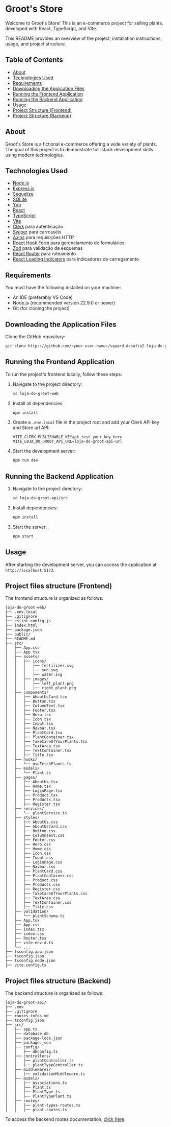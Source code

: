 
# Groot's Store

Welcome to Groot's Store! This is an e-commerce project for selling plants, developed with React, TypeScript, and Vite.

This README provides an overview of the project, installation instructions, usage, and project structure.

## Table of Contents

- [About](#about)
- [Technologies Used](#technologies-used)
- [Requirements](#requirements)
- [Downloading the Application Files](#downloading-the-application-files)
- [Running the Frontend Application](#running-the-frontend-application)
- [Running the Backend Application](#running-the-backend-application)
- [Usage](#usage)
- [Project Structure (Frontend)](#project-structure-frontend)
- [Project Structure (Backend)](#project-structure-backend)

## About

Groot's Store is a fictional e-commerce offering a wide variety of plants. The goal of this project is to demonstrate full-stack development skills using modern technologies.

## Technologies Used

- [Node.js](https://nodejs.org/)
- [Express.js](https://expressjs.com/)
- [Sequelize](https://sequelize.org/)
- [SQLite](https://www.sqlite.org/)
- [Yup](https://www.npmjs.com/package/yup)
- [React](https://reactjs.org/)
- [TypeScript](https://www.typescriptlang.org/)
- [Vite](https://vitejs.dev/)
- [Clerk](https://clerk.dev/) para autenticação
- [Swiper](https://swiperjs.com/) para carrosséis
- [Axios](https://axios-http.com/) para requisições HTTP
- [React Hook Form](https://react-hook-form.com/) para gerenciamento de formulários
- [Zod](https://zod.dev/) para validação de esquemas
- [React Router](https://reactrouter.com/) para roteamento
- [React Loading Indicators](https://www.npmjs.com/package/react-loading-indicators) para indicadores de carregamento

## Requirements

You must have the following installed on your machine:
- An IDE (preferably VS Code)
- Node.js (recommended version 22.9.0 or newer)
- Git (for cloning the project)

## Downloading the Application Files

Clone the GitHub repository:

   ```sh
   git clone https://github.com/<your-user-name>/squard-desafio2-loja-do-groot.git
   ```

## Running the Frontend Application

To run the project's frontend locally, follow these steps:

1. Navigate to the project directory:

   ```sh
   cd loja-do-groot-web
   ```

2. Install all dependencies:

   ```sh
   npm install
   ```

3. Create a `.env.local` file in the project root and add your Clerk API key and Store url API:

   ```env
   VITE_CLERK_PUBLISHABLE_KEY=pk_test_your_key_here
   VITE_LOJA_DO_GROOT_API_URL=loja-do-groot-api-url
   ```

4. Start the development server:

   ```sh
   npm run dev
   ```

## Running the Backend Application

1. Navigate to the project directory:

   ```sh
   cd loja-do-groot-api/src
   ```

2. Install dependencies:

   ```sh
   npm install
   ```

3. Start the server:

   ```sh
   npm start
   ```

## Usage

After starting the development server, you can access the application at `http://localhost:5173`.

## Project files structure (Frontend)

The frontend structure is organized as follows:

```
loja-do-groot-web/
├── .env.local
├── .gitignore
├── eslint.config.js
├── index.html
├── package.json
├── public/
├── README.md
├── src/
│   ├── App.css
│   ├── App.tsx
│   ├── assets/
│   │   ├── icons/
│   │   │   ├── fertilizer.svg
│   │   │   ├── sun.svg
│   │   │   ├── water.svg
│   │   ├── images/
│   │   │   ├── left_plant.png
│   │   │   ├── right_plant.png
│   ├── components/
│   │   ├── AboutUsCard.tsx
│   │   ├── Button.tsx
│   │   ├── ColumnText.tsx
│   │   ├── Footer.tsx
│   │   ├── Hero.tsx
│   │   ├── Icon.tsx
│   │   ├── Input.tsx
│   │   ├── Navbar.tsx
│   │   ├── PlantCard.tsx
│   │   ├── PlantContainer.tsx
│   │   ├── TakeCareOfYourPlants.tsx
│   │   ├── TextArea.tsx
│   │   ├── TextContainer.tsx
│   │   ├── Title.tsx
│   ├── hooks/
│   │   └── useFetchPlants.ts
│   ├── models/
│   │   └── Plant.ts
│   ├── pages/
│   │   ├── AboutUs.tsx
│   │   ├── Home.tsx
│   │   ├── LoginPage.tsx
│   │   ├── Product.tsx
│   │   ├── Products.tsx
│   │   ├── Register.tsx
│   ├── services/
│   │   └── plantService.ts
│   ├── styles/
│   │   ├── AboutUs.css
│   │   ├── AboutUsCard.css
│   │   ├── Button.css
│   │   ├── ColumnText.css
│   │   ├── Footer.css
│   │   ├── Hero.css
│   │   ├── Home.css
│   │   ├── Icon.css
│   │   ├── Input.css
│   │   ├── LoginPage.css
│   │   ├── Navbar.css
│   │   ├── PlantCard.css
│   │   ├── PlantContainer.css
│   │   ├── Product.css
│   │   ├── Products.css
│   │   ├── Register.css
│   │   ├── TakeCareOfYourPlants.css
│   │   ├── TextArea.css
│   │   ├── TextContainer.css
│   │   ├── Title.css
│   ├── validation/
│   │   └── plantSchema.ts
│   ├── App.tsx
│   ├── App.css
│   ├── index.tsx
│   ├── index.css
│   ├── Router.tsx
│   ├── vite-env.d.ts
│   └── ...
├── tsconfig.app.json
├── tsconfig.json
├── tsconfig.node.json
├── vite.config.ts
```

## Project files structure (Backend)

The backend structure is organized as follows:

```
loja-do-groot-api/
├── .env
├── .gitignore
├── routes-infos.md
├── tsconfig.json
├── src/
│   ├── app.ts
│   ├── database.db
│   ├── package-lock.json
│   ├── package.json
│   ├── config/
│   │   ├── dbConfig.ts
│   ├── controllers/
│   │   ├── plantController.ts
│   │   ├── plantTypeController.ts
│   ├── middlewares/
│   │   ├── validationMiddleware.ts
│   ├── models/
│   │   ├── Associations.ts
│   │   ├── Plant.ts
│   │   ├── PlantType.ts
│   │   ├── PlantTypePlant.ts
│   ├── routes/
│   │   ├── plant-types-routes.ts
│   │   ├── plant.routes.ts
```

To access the backend routes documentation, [click here](./loja-do-groot-api/README.md).
